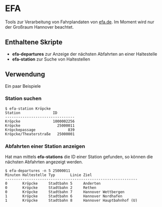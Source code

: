 # EFA

Tools zur Verarbeitung von Fahrplandaten von [efa.de](http://efa.de). Im Moment wird nur der Großraum Hannover beachtet.

## Enthaltene Skripte

* **efa-departures** zur Anzeige der nächsten Abfahrten an einer Haltestelle
* **efa-station** zur Suche von Haltestellen

## Verwendung

Ein paar Beispiele

### Station suchen

    $ efa-station Kröpcke
	Station               ID        
	--------------------------------
	Kröpcke               1000002256
	Kröpcke                 25000011
	Kröpckepassage               839
	Kröpcke/Theaterstraße   25000001

### Abfahrten einer Station anzeigen

Hat man mittels **efa-stations** die ID einer Station gefunden, so können die nächsten Abfahrten angezeigt werden.

	$ efa-departures -n 5 25000011
	Minuten Haltestelle Typ       Linie Ziel                     
	-------------------------------------------------------------
	0       Kröpcke     Stadtbahn 5     Anderten                 
	0       Kröpcke     Stadtbahn 2     Rethen                   
	0       Kröpcke     Stadtbahn 7     Hannover Wettbergen      
	1       Kröpcke     Stadtbahn 6     Hannover Nordhafen       
	1       Kröpcke     Stadtbahn 8     Hannover Hauptbahnhof (U)

